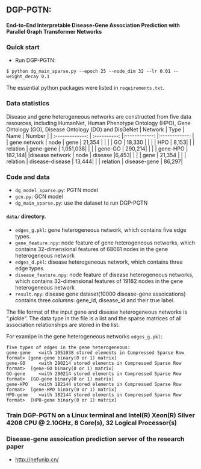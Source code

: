 ## DGP-PGTN:
#### End-to-End Interpretable Disease-Gene Association Prediction with Parallel Graph Transformer Networks

### Quick start

- Run DGP-PGTN:
```
$ python dg_main_sparse.py --epoch 25 --node_dim 32 --lr 0.01 --weight_decay 0.1
```
The essential python packages were listed in ```requirements.txt```.


### Data statistics 
Disease and gene heterogeneous networks are constructed from five data resources, including HumanNet, Human Phenotype Ontology (HPO), Gene Ontology (GO), Disease Ontology (DO) and DisGeNet
| Network | Type |   Name | Number |
| :-------------: | :----------: |:------------: |:------------: |
| gene network |  node | gene | 21,354 |
|  |       |     GO    | 18,330  |
| |     |   HPO      | 8,153|
| |  relation  | gene-gene     | 1,051,038|
| |    | gene-GO     | 290,214|
| |    | gene-HPO     | 182,144|
|disease network |  node  | disease     |6,453|
|  |       |     gene    | 21,354  |
| |  relation  | disease-disease     | 13,444|
| |  relation  | disease-gene     | 86,297|


### Code and data

- `dg_model_sparse.py`: PGTN model
- `gcn.py`: GCN model
- `dg_main_sparse.py`: use the dataset to run DGP-PGTN

#### `data/` directory.  

- `edges_g.pkl`: gene heterogeneous network, which contains five edge types.
- `gene_feature.npy`: node feature of gene heterogeneous networks, which contains 32-dimensional features of 68061 nodes in the gene heterogeneous network
- `edges_d.pkl`: disease heterogeneous network, which contains three edge types.
- `disease_feature.npy`: node feature of disease heterogeneous networks,  which contains 32-dimensional features of 19182 nodes in the gene heterogeneous network
- `result.npy`: disease gene dataset(10000 disease-gene assoications) contains three columns: gene_id, disease_id and their true label.

The file format of the input gene and disease heterogeneous networks is “.pickle”. The data type in the file is a list and the sparse matrices of all association relationships are stored in the list.

For examlpe in the gene heterogeneous networks ```edges_g.pkl```:
```
five types of edges in the gene heterogeneous:	
gene-gene	<with 1051038 stored elements in Compressed Sparse Row format> [gene-gene binary(0 or 1) matrix]
gene-GO		<with 290214 stored elements in Compressed Sparse Row format>  [gene-GO binary(0 or 1) matrix]
GO-gene		<with 290214 stored elements in Compressed Sparse Row format>  [GO-gene binary(0 or 1) matrix]
gene-HPO	<with 182144 stored elements in Compressed Sparse Row format>  [gene-HPO binary(0 or 1) matrix]
HPO-gene	<with 182144 stored elements in Compressed Sparse Row format>  [HPO-gene binary(0 or 1) matrix]
```

### Train DGP-PGTN on a Linux terminal and Intel(R) Xeon(R) Silver 4208 CPU @ 2.10GHz, 8 Core(s), 32 Logical Processor(s)

### Disease-gene assoication prediction server of the research paper
- http://nefunlp.cn/

